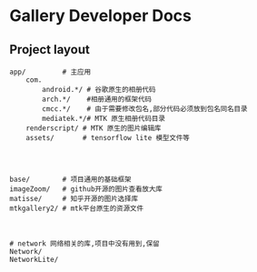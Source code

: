 # Gallery Developer Docs


## Project layout

    app/         # 主应用
        com.
            android.*/ # 谷歌原生的相册代码
            arch.*/    #相册通用的框架代码
            cmcc.*/    # 由于需要修改包名,部分代码必须放到包名同名目录
            mediatek.*/# MTK 原生相册代码目录
        renderscript/ # MTK 原生的图片编辑库
        assets/       # tensorflow lite 模型文件等




    base/		 # 项目通用的基础框架
    imageZoom/   # github开源的图片查看放大库
    matisse/     # 知乎开源的图片选择库
    mtkgallery2/ # mtk平台原生的资源文件


​    

    # network 网络相关的库,项目中没有用到,保留
    Network/
    NetworkLite/
